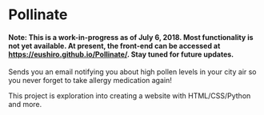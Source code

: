# Pollinate
<h4>Note: This is a work-in-progress as of July 6, 2018. Most functionality is not yet available. At present, the front-end can be accessed at <a href = "https://eushiro.github.io/Pollinate/">https://eushiro.github.io/Pollinate/</a>. Stay tuned for future updates.</h4>
<p>
Sends you an email notifying you about high pollen levels in your city air so you never forget to take allergy medication again!
</p>
<p>This project is exploration into creating a website with HTML/CSS/Python and more.</p>
